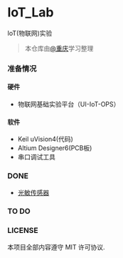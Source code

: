 # IoT_Lab
IoT(物联网)实验 

>本仓库由[@重庆](https://github.com/HuangCongQing/IoT_Lab)学习整理

### 准备情况

#### 硬件
* 物联网基础实验平台（UI-IoT-OPS）

#### 软件
* Keil uVision4(代码)
* Altium Designer6(PCB板)
* 串口调试工具

### DONE
* [光敏传感器](./Records/光敏传感器实验记录.md)

### TO DO

### LICENSE

本项目全部内容遵守 MIT 许可协议.